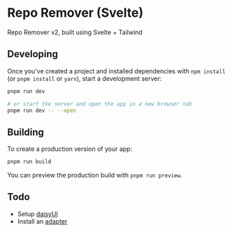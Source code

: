 # Repo Remover (Svelte)

Repo Remover v2, built using Svelte + Tailwind

## Developing

Once you've created a project and installed dependencies with `npm install` (or `pnpm install` or `yarn`), start a development server:

```bash
pnpm run dev

# or start the server and open the app in a new browser tab
pnpm run dev -- --open
```

## Building

To create a production version of your app:

```bash
pnpm run build
```

You can preview the production build with `pnpm run preview`.

## Todo

- Setup [daisyUI](https://daisyui.com/docs/install/)
- Install an [adapter](https://kit.svelte.dev/docs/adapters)
